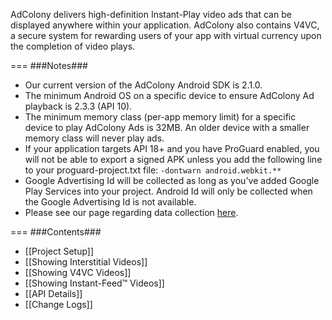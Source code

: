 AdColony delivers high-definition Instant-Play video ads that can be displayed anywhere within your application. AdColony also contains V4VC, a secure system for rewarding users of your app with virtual currency upon the completion of video plays. 

===
###Notes###
* Our current version of the AdColony Android SDK is 2.1.0.
* The minimum Android OS on a specific device to ensure AdColony Ad playback is 2.3.3 (API 10).
* The minimum memory class (per-app memory limit) for a specific device to play AdColony Ads is 32MB.  An older device with a smaller memory class will never play ads.
* If your application targets API 18+ and you have ProGuard enabled, you will not be able to export a signed APK unless you add the following line to your proguard-project.txt file: `-dontwarn android.webkit.**`
* Google Advertising Id will be collected as long as you've added Google Play Services into your project. Android Id will only be collected when the Google Advertising Id is not available.
* Please see our page regarding data collection [here](http://support.adcolony.com/customer/portal/articles/1605954-data-and-clickstream-collection).

===
###Contents###
* [[Project Setup]]
* [[Showing Interstitial Videos]]
* [[Showing V4VC Videos]]
* [[Showing Instant-Feed™ Videos]]
* [[API Details]]
* [[Change Logs]]